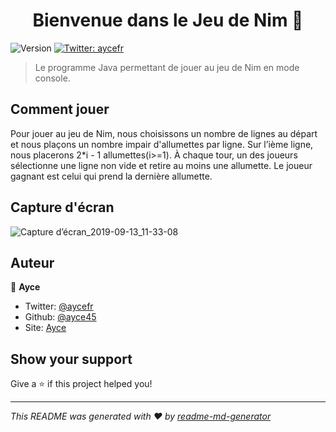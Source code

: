 <h1 align="center">Bienvenue dans le Jeu de Nim 👋</h1>
<p>
  <img alt="Version" src="https://img.shields.io/badge/version-5-blue.svg?cacheSeconds=2592000" />
  <a href="https://twitter.com/aycefr">
    <img alt="Twitter: aycefr" src="https://img.shields.io/twitter/follow/aycefr.svg?style=social" target="_blank" />
  </a>
</p>

> Le programme Java permettant de jouer au jeu de Nim en mode console.

## Comment jouer

Pour jouer au jeu de Nim, nous choisissons un nombre de lignes au départ et nous plaçons un nombre impair d'allumettes par ligne. Sur l’ième ligne, nous placerons 2*i - 1 allumettes(i>=1). À chaque tour, un des joueurs sélectionne une ligne non vide et retire au moins une allumette. Le joueur gagnant est celui qui prend la dernière allumette.

## Capture d'écran

![Capture d’écran_2019-09-13_11-33-08](https://user-images.githubusercontent.com/32338891/64852960-b4a95200-d61a-11e9-86f3-d2e3e2018e59.png)

## Auteur

👤 **Ayce**

* Twitter: [@aycefr](https://twitter.com/aycefr)
* Github: [@ayce45](https://github.com/ayce45)
* Site: [Ayce](ayce.fr)

## Show your support

Give a ⭐️ if this project helped you!

***
_This README was generated with ❤️ by [readme-md-generator](https://github.com/kefranabg/readme-md-generator)_
